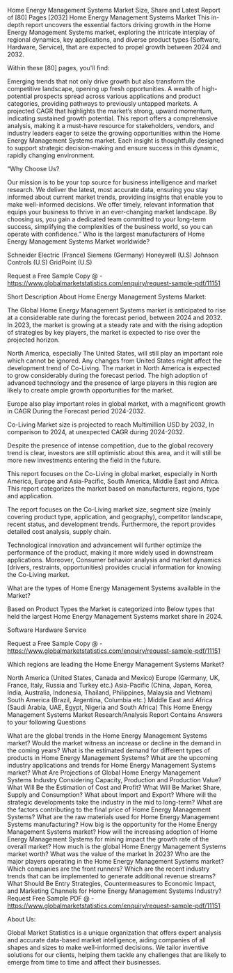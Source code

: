 Home Energy Management Systems Market Size, Share and Latest Report of [80] Pages [2032]
Home Energy Management Systems Market This in-depth report uncovers the essential factors driving growth in the Home Energy Management Systems market, exploring the intricate interplay of regional dynamics, key applications, and diverse product types (Software, Hardware, Service), that are expected to propel growth between 2024 and 2032.

Within these [80] pages, you'll find:

Emerging trends that not only drive growth but also transform the competitive landscape, opening up fresh opportunities.
A wealth of high-potential prospects spread across various applications and product categories, providing pathways to previously untapped markets.
A projected CAGR that highlights the market’s strong, upward momentum, indicating sustained growth potential.
This report offers a comprehensive analysis, making it a must-have resource for stakeholders, vendors, and industry leaders eager to seize the growing opportunities within the Home Energy Management Systems market. Each insight is thoughtfully designed to support strategic decision-making and ensure success in this dynamic, rapidly changing environment.

“Why Choose Us?

Our mission is to be your top source for business intelligence and market research.
We deliver the latest, most accurate data, ensuring you stay informed about current market trends, providing insights that enable you to make well-informed decisions.
We offer timely, relevant information that equips your business to thrive in an ever-changing market landscape.
By choosing us, you gain a dedicated team committed to your long-term success, simplifying the complexities of the business world, so you can operate with confidence.”
Who is the largest manufacturers of Home Energy Management Systems Market worldwide?

 

Schneider Electric (France)
Siemens (Germany)
Honeywell (U.S)
Johnson Controls (U.S)
GridPoint (U.S)
 

Request a Free Sample Copy @ - https://www.globalmarketstatistics.com/enquiry/request-sample-pdf/11151

 

Short Description About Home Energy Management Systems Market:

The Global Home Energy Management Systems market is anticipated to rise at a considerable rate during the forecast period, between 2024 and 2032. In 2023, the market is growing at a steady rate and with the rising adoption of strategies by key players, the market is expected to rise over the projected horizon.

North America, especially The United States, will still play an important role which cannot be ignored. Any changes from United States might affect the development trend of Co-Living. The market in North America is expected to grow considerably during the forecast period. The high adoption of advanced technology and the presence of large players in this region are likely to create ample growth opportunities for the market.

Europe also play important roles in global market, with a magnificent growth in CAGR During the Forecast period 2024-2032.

Co-Living Market size is projected to reach Multimillion USD by 2032, In comparison to 2024, at unexpected CAGR during 2024-2032.

Despite the presence of intense competition, due to the global recovery trend is clear, investors are still optimistic about this area, and it will still be more new investments entering the field in the future.

This report focuses on the Co-Living in global market, especially in North America, Europe and Asia-Pacific, South America, Middle East and Africa. This report categorizes the market based on manufacturers, regions, type and application.

The report focuses on the Co-Living market size, segment size (mainly covering product type, application, and geography), competitor landscape, recent status, and development trends. Furthermore, the report provides detailed cost analysis, supply chain.

Technological innovation and advancement will further optimize the performance of the product, making it more widely used in downstream applications. Moreover, Consumer behavior analysis and market dynamics (drivers, restraints, opportunities) provides crucial information for knowing the Co-Living market.

What are the types of Home Energy Management Systems available in the Market?

Based on Product Types the Market is categorized into Below types that held the largest Home Energy Management Systems market share In 2024.

 

Software
Hardware
Service
 

Request a Free Sample Copy @ - https://www.globalmarketstatistics.com/enquiry/request-sample-pdf/11151

Which regions are leading the Home Energy Management Systems Market?

North America (United States, Canada and Mexico)
Europe (Germany, UK, France, Italy, Russia and Turkey etc.)
Asia-Pacific (China, Japan, Korea, India, Australia, Indonesia, Thailand, Philippines, Malaysia and Vietnam)
South America (Brazil, Argentina, Columbia etc.)
Middle East and Africa (Saudi Arabia, UAE, Egypt, Nigeria and South Africa)
This Home Energy Management Systems Market Research/Analysis Report Contains Answers to your following Questions

What are the global trends in the Home Energy Management Systems market? Would the market witness an increase or decline in the demand in the coming years?
What is the estimated demand for different types of products in Home Energy Management Systems? What are the upcoming industry applications and trends for Home Energy Management Systems market?
What Are Projections of Global Home Energy Management Systems Industry Considering Capacity, Production and Production Value? What Will Be the Estimation of Cost and Profit? What Will Be Market Share, Supply and Consumption? What about Import and Export?
Where will the strategic developments take the industry in the mid to long-term?
What are the factors contributing to the final price of Home Energy Management Systems? What are the raw materials used for Home Energy Management Systems manufacturing?
How big is the opportunity for the Home Energy Management Systems market? How will the increasing adoption of Home Energy Management Systems for mining impact the growth rate of the overall market?
How much is the global Home Energy Management Systems market worth? What was the value of the market In 2023?
Who are the major players operating in the Home Energy Management Systems market? Which companies are the front runners?
Which are the recent industry trends that can be implemented to generate additional revenue streams?
What Should Be Entry Strategies, Countermeasures to Economic Impact, and Marketing Channels for Home Energy Management Systems Industry?
Request Free Sample PDF @ - https://www.globalmarketstatistics.com/enquiry/request-sample-pdf/11151

About Us:

Global Market Statistics is a unique organization that offers expert analysis and accurate data-based market intelligence, aiding companies of all shapes and sizes to make well-informed decisions. We tailor inventive solutions for our clients, helping them tackle any challenges that are likely to emerge from time to time and affect their businesses.
